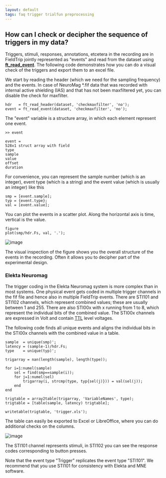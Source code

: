 ```yaml
---
layout: default
tags: faq trigger trialfun preprocessing
---
```



## How can I check or decipher the sequence of triggers in my data?

Triggers, stimuli, responses, annotations, etcetera in the recording are in FieldTrip jointly represented as "events" and read from the dataset using **[ft_read_event](/reference/ft_read_event)**. The following code demonstrates how you can do a visual check of the triggers and export them to an excel file.

We start by reading the header (which we need for the sampling frequency) and the events. In case of NeuroMag *.fif data that was recorded with internal active shielding (IAS) and that has not been maxfiltered yet, you can disable the check for maxfilter. 

    hdr   = ft_read_header(dataset, 'checkmaxfilter', 'no');
    event = ft_read_event(dataset, 'checkmaxfilter', 'no');

The "event" variable is a structure array, in which each element represent one event.

    >> event
    
    event = 
    528x1 struct array with field
    type
    sample
    value
    offset
    duration

For convenience, you can represent the sample number (which is an integer), event type (which is a string) and the event value (which is usually an integer) like this

    smp = [event.sample];
    typ = {event.type};
    val = [event.value];

You can plot the events in a scatter plot. Along the horizontal axis is time, vertical is the value.

    figure
    plot(smp/hdr.Fs, val, '.');

![image](/media/faq/screen_shot_2017-09-20_at_17.50.53.png@400)

The visual inspection of the figure shows you the overall structure of the events in the recording. Often it allows you to decipher part of the experimental design.

### Elekta Neuromag

The trigger coding in the Elekta Neuromag system is more complex than in most systems. One physical event gets coded in multiple trigger channels in the fif file and hence also in multiple FieldTrip events. There are STI101 and STI102 channels, which represent combined values; these are usually between 1 and 255. There are also STI00x with x running from 1 to 8, which represent the individual bits of the combined value. The STI00x channels are expressed in Volt and contain [TTL](https://en.wikipedia.org/wiki/Transistor–transistor_logic) level voltages.

The following code finds all unique events and aligns the individual bits in the STI00x channels with the combined value in a table. 

	
	sample  = unique(smp)';
	latency = (sample-1)/hdr.Fs;
	type    = unique(typ)';
	
	trigarray = nan(length(sample), length(type));
	
	for i=1:numel(sample)
	    sel = find(smp==sample(i));
	    for j=1:numel(sel)
	        trigarray(i, strcmp(type, typ{sel(j)})) = val(sel(j));
	    end
	end
	
	trigtable = array2table(trigarray, 'VariableNames', type);
	trigtable = [table(sample, latency) trigtable];
	
	writetable(trigtable, 'trigger.xls');


The table can easily be exported to Excel or LibreOffice, where you can do additional checks on the columns. 

![image](/media/faq/screen_shot_2017-09-20_at_17.50.22.png@600)

The STI101 channel represents stimuli, in STI102 you can see the response codes corresponding to button presses.

Note that the event type "Trigger" replicates the event type "STI101". We recommend that you use STI101 for consistency with Elekta and MNE software.

